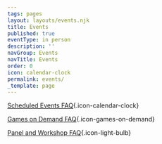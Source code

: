 ```yaml
---
tags: pages
layout: layouts/events.njk
title: Events
published: true
eventType: in person
description: ''
navGroup: Events
navTitle: Events
order: 0
icon: calendar-clock
permalink: events/
_template: page
---
```


<!-- Big Bad Con 2024 will be happening October 24–27th. We are now accepting [event submissions](/run-an-event/)!

The event schedule is now available [here](https://docs.google.com/spreadsheets/d/1VmxraTllYScL33AH-5EzrqAkwppS5EPHMDq1oz7BobA/edit?mc_cid=eaf52d5fe0\&mc_eid=UNIQID#gid=161509786). Signups are open now! -->

<!-- Events will be displayed here as soon as we start accepting submissions. We will be opening for event submission soon! Stay tuned!-->

[Scheduled Events FAQ](https://www.bigbadcon.com/scheduled-events-faq/){.icon-calendar-clock}

[Games on Demand FAQ](/games-on-demand-how-it-works/){.icon-games-on-demand}

[Panel and Workshop FAQ](https://www.bigbadcon.com/panel-faq/){.icon-light-bulb}
